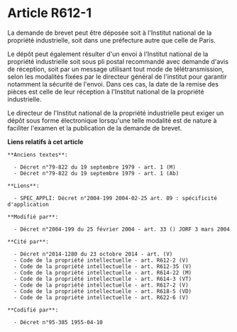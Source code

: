 # Article R612-1

La demande de brevet peut être déposée soit à l'Institut national de la propriété industrielle, soit dans une préfecture
autre que celle de Paris.

Le dépôt peut également résulter d'un envoi à l'Institut national de la propriété industrielle soit sous pli postal
recommandé avec demande d'avis de réception, soit par un message utilisant tout mode de télétransmission, selon les modalités
fixées par le directeur général de l'institut pour garantir notamment la sécurité de l'envoi. Dans ces cas, la date de la
remise des pièces est celle de leur réception à l'Institut national de la propriété industrielle.

Le directeur de l'Institut national de la propriété industrielle peut exiger un dépôt sous forme électronique lorsqu'une
telle modalité est de nature à faciliter l'examen et la publication de la demande de brevet.

**Liens relatifs à cet article**

	**Anciens textes**:

	  - Décret n°79-822 du 19 septembre 1979 - art. 1 (M)
	  - Décret n°79-822 du 19 septembre 1979 - art. 1 (Ab)

	**Liens**:

	  - SPEC_APPLI: Décret n°2004-199 2004-02-25 art. 89 : spécificité d'application

	**Modifié par**:

	  - Décret n°2004-199 du 25 février 2004 - art. 33 () JORF 3 mars 2004

	**Cité par**:

	  - Décret n°2014-1280 du 23 octobre 2014 - art. (V)
	  - Code de la propriété intellectuelle - art. R612-2 (V)
	  - Code de la propriété intellectuelle - art. R612-35 (V)
	  - Code de la propriété intellectuelle - art. R614-22 (M)
	  - Code de la propriété intellectuelle - art. R614-3 (VT)
	  - Code de la propriété intellectuelle - art. R617-2 (V)
	  - Code de la propriété intellectuelle - art. R618-5 (VD)
	  - Code de la propriété intellectuelle - art. R622-6 (V)

	**Codifié par**:

	  - Décret n°95-385 1955-04-10

